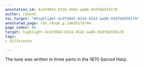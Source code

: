 ```yaml
---
annotation_id: 4cd7d042-8316-4542-aa8b-93d7b6556178
author: rdunn5
tei_target: "#highlight-4cd7d042-8316-4542-aa8b-93d7b6556178"
annotated_page: rdx_r8sqk.p.idm26179744
page_index: 46
target: highlight-4cd7d042-8316-4542-aa8b-93d7b6556178
tags:
- difference

---
```

The tune was written in three parts in the 1870 *Sacred Harp*.